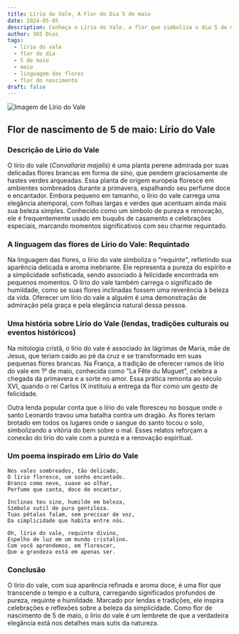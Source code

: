```yaml
---
title: Lírio do Vale, A Flor do Dia 5 de maio
date: 2024-05-05
description: Conheça o Lírio do Vale, a flor que simboliza o dia 5 de maio e seu significado 'Requintado'. Explore a beleza e o simbolismo desta flor encantadora.
author: 365 Dias
tags:
  - lírio do vale
  - flor do dia
  - 5 de maio
  - maio
  - linguagem das flores
  - flor do nascimento
draft: false
---
```


![Imagem de Lírio do Vale](https://cdn.pixabay.com/photo/2018/03/21/22/26/nature-3248514_640.jpg#center)


## Flor de nascimento de 5 de maio: Lírio do Vale

### Descrição de Lírio do Vale

O lírio do vale (_Convallaria majalis_) é uma planta perene admirada por suas delicadas flores brancas em forma de sino, que pendem graciosamente de hastes verdes arqueadas. Essa planta de origem europeia floresce em ambientes sombreados durante a primavera, espalhando seu perfume doce e encantador. Embora pequeno em tamanho, o lírio do vale carrega uma elegância atemporal, com folhas largas e verdes que acentuam ainda mais sua beleza simples. Conhecido como um símbolo de pureza e renovação, ele é frequentemente usado em buquês de casamento e celebrações especiais, marcando momentos significativos com seu charme requintado.

### A linguagem das flores de Lírio do Vale: Requintado

Na linguagem das flores, o lírio do vale simboliza o "requinte", refletindo sua aparência delicada e aroma inebriante. Ele representa a pureza do espírito e a simplicidade sofisticada, sendo associado à felicidade encontrada em pequenos momentos. O lírio do vale também carrega o significado de humildade, como se suas flores inclinadas fossem uma reverência à beleza da vida. Oferecer um lírio do vale a alguém é uma demonstração de admiração pela graça e pela elegância natural dessa pessoa.

### Uma história sobre Lírio do Vale (lendas, tradições culturais ou eventos históricos)

Na mitologia cristã, o lírio do vale é associado às lágrimas de Maria, mãe de Jesus, que teriam caído ao pé da cruz e se transformado em suas pequenas flores brancas. Na França, a tradição de oferecer ramos de lírio do vale em 1º de maio, conhecida como "La Fête du Muguet", celebra a chegada da primavera e a sorte no amor. Essa prática remonta ao século XVI, quando o rei Carlos IX instituiu a entrega da flor como um gesto de felicidade.

Outra lenda popular conta que o lírio do vale floresceu no bosque onde o santo Leonardo travou uma batalha contra um dragão. As flores teriam brotado em todos os lugares onde o sangue do santo tocou o solo, simbolizando a vitória do bem sobre o mal. Esses relatos reforçam a conexão do lírio do vale com a pureza e a renovação espiritual.

### Um poema inspirado em Lírio do Vale

```
Nos vales sombreados, tão delicado,  
O lírio floresce, um sonho encantado.  
Branco como neve, suave ao olhar,  
Perfume que canta, doce de encantar.  

Inclinas teu sino, humilde em beleza,  
Símbolo sutil de pura gentileza.  
Tuas pétalas falam, sem precisar de voz,  
Da simplicidade que habita entre nós.  

Oh, lírio do vale, requinte divino,  
Espelho de luz em um mundo cristalino.  
Com você aprendemos, em florescer,  
Que a grandeza está em apenas ser.
```

### Conclusão

O lírio do vale, com sua aparência refinada e aroma doce, é uma flor que transcende o tempo e a cultura, carregando significados profundos de pureza, requinte e humildade. Marcado por lendas e tradições, ele inspira celebrações e reflexões sobre a beleza da simplicidade. Como flor de nascimento de 5 de maio, o lírio do vale é um lembrete de que a verdadeira elegância está nos detalhes mais sutis da natureza.